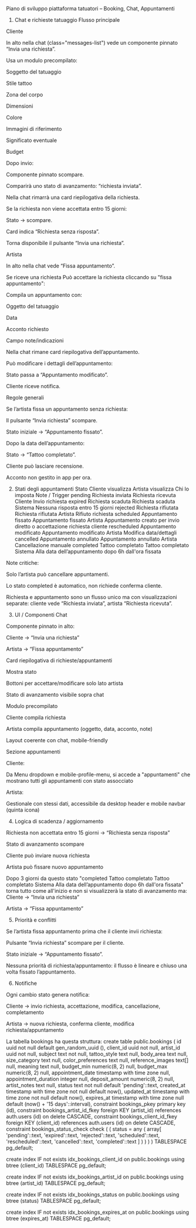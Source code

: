 Piano di sviluppo piattaforma tatuatori – Booking, Chat, Appuntamenti
1. Chat e richieste tatuaggio
Flusso principale

Cliente

In alto nella chat (class="messages-list") vede un componente pinnato “Invia una richiesta”.

Usa un modulo precompilato:

Soggetto del tatuaggio

Stile tattoo

Zona del corpo

Dimensioni

Colore

Immagini di riferimento

Significato eventuale

Budget

Dopo invio:

Componente pinnato scompare.

Comparirà uno stato di avanzamento: “richiesta inviata”.

Nella chat rimarrà una card riepilogativa della richiesta.

Se la richiesta non viene accettata entro 15 giorni:

Stato → scompare.

Card indica “Richiesta senza risposta”.

Torna disponibile il pulsante “Invia una richiesta”.

Artista

In alto nella chat vede “Fissa appuntamento”.



Se riceve una richiesta Può accettare la richiesta cliccando su "fissa appuntamento":

Compila un appuntamento con:

Oggetto del tatuaggio

Data

Acconto richiesto

Campo note/indicazioni

Nella chat rimane card riepilogativa dell’appuntamento.

Può modificare i dettagli dell’appuntamento:

Stato passa a “Appuntamento modificato”.

Cliente riceve notifica.

Regole generali

Se l’artista fissa un appuntamento senza richiesta:

Il pulsante “Invia richiesta” scompare.

Stato iniziale → “Appuntamento fissato”.

Dopo la data dell’appuntamento:

Stato → “Tattoo completato”.

Cliente può lasciare recensione.

Acconto non gestito in app per ora.

2. Stati degli appuntamenti
Stato	Cliente visualizza	Artista visualizza	Chi lo imposta	Note / Trigger
pending	Richiesta inviata	Richiesta ricevuta	Cliente	Invio richiesta
expired	Richiesta scaduta	Richiesta scaduta	Sistema	Nessuna risposta entro 15 giorni
rejected	Richiesta rifiutata	Richiesta rifiutata	Artista	Rifiuto richiesta
scheduled	Appuntamento fissato	Appuntamento fissato	Artista	Appuntamento creato per invio diretto o accettazione richiesta cliente
rescheduled	Appuntamento modificato	Appuntamento modificato	Artista	Modifica data/dettagli
cancelled	Appuntamento annullato	Appuntamento annullato	Artista	Cancellazione manuale
completed	Tattoo completato	Tattoo completato	Sistema	Alla data dell’appuntamento dopo 6h dall'ora fissata

Note critiche:

Solo l’artista può cancellare appuntamenti.

Lo stato completed è automatico, non richiede conferma cliente.

Richiesta e appuntamento sono un flusso unico ma con visualizzazioni separate: cliente vede “Richiesta inviata”, artista “Richiesta ricevuta”.

3. UI / Componenti
Chat

Componente pinnato in alto:

Cliente → “Invia una richiesta”

Artista → “Fissa appuntamento”

Card riepilogativa di richieste/appuntamenti

Mostra stato

Bottoni per accettare/modificare solo lato artista

Stato di avanzamento visibile sopra chat

Modulo precompilato

Cliente compila richiesta

Artista compila appuntamento (oggetto, data, acconto, note)

Layout coerente con chat, mobile-friendly

Sezione appuntamenti

Cliente:

Da Menu dropdown e mobile-profile-menu, si accede a "appuntamenti" che mostrano tutti gli appuntamenti con stato assocciato

Artista:

Gestionale con stessi dati, accessibile da desktop header e mobile navbar (quinta icona)

4. Logica di scadenza / aggiornamento

Richiesta non accettata entro 15 giorni → “Richiesta senza risposta”

Stato di avanzamento scompare

Cliente può inviare nuova richiesta

Artista può fissare nuovo appuntamento

Dopo 3 giorni da questo stato "completed	Tattoo completato	Tattoo completato	Sistema	Alla data dell’appuntamento dopo 6h dall'ora fissata" torna tutto come all'inizio e non si visualizzerà la stato di avanzamento ma: 
Cliente → “Invia una richiesta”

Artista → “Fissa appuntamento”

5. Priorità e conflitti

Se l’artista fissa appuntamento prima che il cliente invii richiesta:

Pulsante “Invia richiesta” scompare per il cliente.

Stato iniziale → “Appuntamento fissato”.

Nessuna priorità di richiesta/appuntamento: il flusso è lineare e chiuso una volta fissato l’appuntamento.

6. Notifiche

Ogni cambio stato genera notifica:

Cliente → invio richiesta, accettazione, modifica, cancellazione, completamento

Artista → nuova richiesta, conferma cliente, modifica richiesta/appuntamento

La tabella bookings ha questa struttura: 
create table public.bookings (
  id uuid not null default gen_random_uuid (),
  client_id uuid not null,
  artist_id uuid not null,
  subject text not null,
  tattoo_style text null,
  body_area text null,
  size_category text null,
  color_preferences text null,
  reference_images text[] null,
  meaning text null,
  budget_min numeric(8, 2) null,
  budget_max numeric(8, 2) null,
  appointment_date timestamp with time zone null,
  appointment_duration integer null,
  deposit_amount numeric(8, 2) null,
  artist_notes text null,
  status text not null default 'pending'::text,
  created_at timestamp with time zone not null default now(),
  updated_at timestamp with time zone not null default now(),
  expires_at timestamp with time zone null default (now() + '15 days'::interval),
  constraint bookings_pkey primary key (id),
  constraint bookings_artist_id_fkey foreign KEY (artist_id) references auth.users (id) on delete CASCADE,
  constraint bookings_client_id_fkey foreign KEY (client_id) references auth.users (id) on delete CASCADE,
  constraint bookings_status_check check (
    (
      status = any (
        array[
          'pending'::text,
          'expired'::text,
          'rejected'::text,
          'scheduled'::text,
          'rescheduled'::text,
          'cancelled'::text,
          'completed'::text
        ]
      )
    )
  )
) TABLESPACE pg_default;

create index IF not exists idx_bookings_client_id on public.bookings using btree (client_id) TABLESPACE pg_default;

create index IF not exists idx_bookings_artist_id on public.bookings using btree (artist_id) TABLESPACE pg_default;

create index IF not exists idx_bookings_status on public.bookings using btree (status) TABLESPACE pg_default;

create index IF not exists idx_bookings_expires_at on public.bookings using btree (expires_at) TABLESPACE pg_default;
